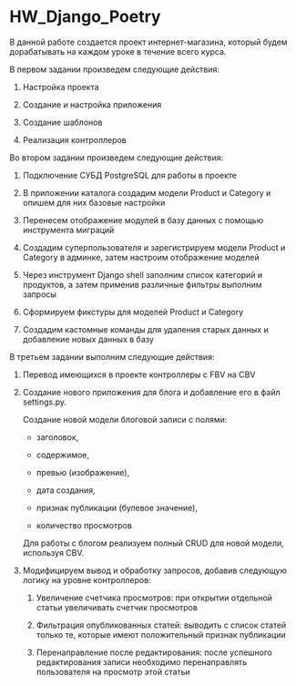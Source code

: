 # HW_Django_Poetry

В данной работе создается проект интернет-магазина, который будем дорабатывать на каждом уроке в течение всего курса.

В первом задании произведем следующие действия:

1. Настройка проекта

2. Создание и настройка приложения

3. Создание шаблонов

4. Реализация контроллеров

Во втором задании произведем следующие действия:

1. Подключение СУБД PostgreSQL для работы в проекте

2. В приложении каталога создадим модели Product и Category и опишем для них базовые настройки

3. Перенесем отображение модулей в базу данных с помощью инструмента миграций

4. Создадим суперпользователя и зарегистрируем модели Product и Category в админке, затем настроим отображение моделей

5. Через инструмент Django shell заполним список категорий и продуктов, а затем применив различные фильтры выполним запросы

6. Сформируем фикстуры для моделей Product и Category

7. Создадим кастомные команды для удаления старых данных и добавление новых данных в базу

В третьем задании выполним следующие действия:

1. Перевод имеющихся в проекте контроллеры с FBV на CBV

2. Создание нового приложения для блога и добавление его в файл settings.py.

   Создание новой модели блоговой записи с полями:

    - заголовок,

    - содержимое,

    - превью (изображение),

    - дата создания,

    - признак публикации (булевое значение),

    - количество просмотров

    Для работы с блогом реализуем полный CRUD для новой модели, используя CBV.

3. Модифицируем вывод и обработку запросов, добавив следующую логику на уровне контроллеров:

    1. Увеличение счетчика просмотров: при открытии отдельной статьи увеличивать счетчик просмотров

    2. Фильтрация опубликованных статей: выводить с список статей только те, которые имеют положительный признак 
       публикации

    3. Перенаправление после редактирования: после успешного редактирования записи необходимо перенаправлять 
       пользователя на просмотр этой статьи
